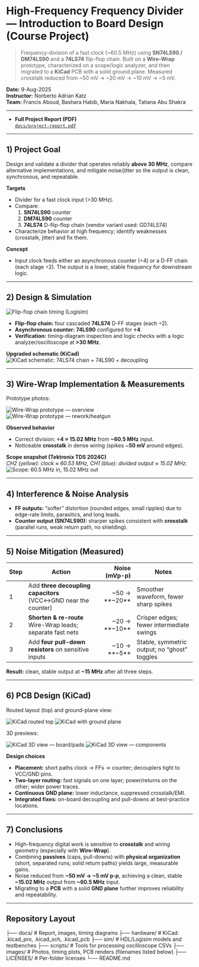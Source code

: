 # High-Frequency Frequency Divider — Introduction to Board Design (Course Project)

> Frequency-division of a fast clock (~60.5 MHz) using **SN74LS90 / DM74LS90** and a **74LS74** flip-flop chain. Built on a **Wire-Wrap** prototype, characterized on a scope/logic analyzer, and then migrated to a **KiCad** PCB with a solid ground plane. Measured crosstalk reduced from ~50 mV → ~20 mV → ~10 mV → ~5 mV.

**Date:** 9-Aug-2025  
**Instructor:** Norberto Adrian Katz  
**Team:** Francis Aboud, Bashara Habib, Maria Nakhala, Tatiana Abu Shakra

---

- **Full Project Report (PDF)**  
  [`docs/project-report.pdf`](docs/project-report.pdf)

---

## 1) Project Goal

Design and validate a divider that operates reliably **above 30 MHz**, compare alternative implementations, and mitigate noise/jitter so the output is clean, synchronous, and repeatable.

**Targets**
- Divider for a fast clock input (>30 MHz).
- Compare:
  1) **SN74LS90** counter
  2) **DM74LS90** counter
  3) **74LS74** D-flip-flop chain (vendor variant used: GD74LS74)
- Characterize behavior at high frequency; identify weaknesses (crosstalk, jitter) and fix them.

**Concept**
- Input clock feeds either an asynchronous counter (÷4) or a D-FF chain (each stage ÷2). The output is a lower, stable frequency for downstream logic.

---

## 2) Design & Simulation

![Flip-flop chain timing (Logisim)](images/logisim-ff-chain-timing.png)

- **Flip-flop chain:** four cascaded **74LS74** D-FF stages (each ÷2).
- **Asynchronous counter:** **74LS90** configured for **÷4**.
- **Verification:** timing-diagram inspection and logic checks with a logic analyzer/oscilloscope at **>30 MHz**.

**Upgraded schematic (KiCad)**  
![KiCad schematic: 74LS74 chain + 74LS90 + decoupling](images/kicad-schematic-ff-chain-and-7490.png)

---

## 3) Wire-Wrap Implementation & Measurements

Prototype photos:

![Wire-Wrap prototype — overview](images/wirewrap-proto-overview.png)
![Wire-Wrap prototype — rework/heatgun](images/wirewrap-proto-rework.png)

**Observed behavior**
- Correct division: **÷4 ≈ 15.02 MHz** from **~60.5 MHz** input.
- Noticeable **crosstalk** in dense wiring (spikes ~**50 mV** around edges).

**Scope snapshot (Tektronix TDS 2024C)**  
*CH2 (yellow): clock ≈ 60.53 MHz, CH1 (blue): divided output ≈ 15.02 MHz.*
![Scope: 60.5 MHz in, 15.02 MHz out](images/scope-60mhz-in-15mhz-out.png)

---

## 4) Interference & Noise Analysis

- **FF outputs:** “softer” distortion (rounded edges, small ripples) due to edge-rate limits, parasitics, and long leads.
- **Counter output (SN74LS90):** sharper spikes consistent with **crosstalk** (parallel runs, weak return path, no shielding).

---

## 5) Noise Mitigation (Measured)

| Step | Action | Noise (mVp-p) | Notes |
|---|---|---:|---|
| 1 | Add **three decoupling capacitors** (VCC↔GND near the counter) | ~50 → **~20** | Smoother waveform, fewer sharp spikes |
| 2 | **Shorten & re-route** Wire-Wrap leads; separate fast nets | ~20 → **~10** | Crisper edges; fewer intermediate swings |
| 3 | Add **four pull-down resistors** on sensitive inputs | ~10 → **~5** | Stable, symmetric output; no “ghost” toggles |

**Result:** clean, stable output at **~15 MHz** after all three steps.

---

## 6) PCB Design (KiCad)

Routed layout (top) and ground-plane view:

![KiCad routed top](images/kicad-routed-top.png)
![KiCad with ground plane](images/kicad-gnd-plane.png)

3D previews:

![KiCad 3D view — board/pads](images/kicad-3d-view-1.png)
![KiCad 3D view — components](images/kicad-3d-view-2.png)

**Design choices**
- **Placement:** short paths clock → FFs → counter; decouplers tight to VCC/GND pins.
- **Two-layer routing:** fast signals on one layer; power/returns on the other; wider power traces.
- **Continuous GND plane:** lower inductance, suppressed crosstalk/EMI.
- **Integrated fixes:** on-board decoupling and pull-downs at best-practice locations.

---

## 7) Conclusions

- High-frequency digital work is sensitive to **crosstalk** and wiring geometry (especially with **Wire-Wrap**).
- Combining **passives** (caps, pull-downs) with **physical organization** (short, separated runs; solid return paths) yields large, measurable gains.
- Noise reduced from **~50 mV → ~5 mV p-p**, achieving a clean, stable **~15.02 MHz** output from **~60.5 MHz** input.
- Migrating to a **PCB** with a solid **GND plane** further improves reliability and repeatability.

---

## Repository Layout

├── docs/ # Report, images, timing diagrams
├── hardware/ # KiCad: .kicad_pro, .kicad_sch, .kicad_pcb
├── sim/ # HDL/Logisim models and testbenches
├── scripts/ # Tools for processing oscilloscope CSVs
├── images/ # Photos, timing plots, PCB renders (filenames listed below)
├── LICENSES/ # Per-folder licenses
└── README.md

